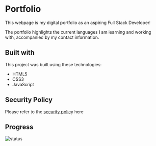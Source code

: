 # Portfolio

This webpage is my digital portfolio as an aspiring Full Stack Developer!

The portfolio highlights the current languages I am learning and working with, accompanied by my contact information.

## Built with

This project was built using these technologies:

- HTML5
- CSS3
- JavaScript

## Security Policy
Please refer to the [security policy](SECURITY.md) here

## Progress

![status](https://img.shields.io/badge/status-ongoing-orange?style=flat-square)
